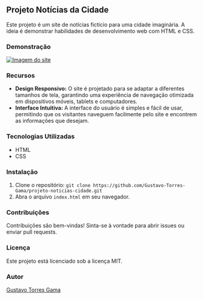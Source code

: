 ## Projeto Notícias da Cidade

Este projeto é um site de notícias fictício para uma cidade imaginária. A ideia é demonstrar habilidades de desenvolvimento web com HTML e CSS.

### Demonstração

[![Imagem do site](https://github.com/Gustavo-Torres-Gama/projeto-noticias-cidade/blob/main/assets/screenshot.png)](https://github.com/Gustavo-Torres-Gama/projeto-noticias-cidade)

### Recursos

* **Design Responsivo:** O site é projetado para se adaptar a diferentes tamanhos de tela, garantindo uma experiência de navegação otimizada em dispositivos móveis, tablets e computadores.
* **Interface Intuitiva:** A interface do usuário é simples e fácil de usar, permitindo que os visitantes naveguem facilmente pelo site e encontrem as informações que desejam.

### Tecnologias Utilizadas

* HTML
* CSS

### Instalação

1. Clone o repositório: `git clone https://github.com/Gustavo-Torres-Gama/projeto-noticias-cidade.git`
2. Abra o arquivo `index.html` em seu navegador.

### Contribuições

Contribuições são bem-vindas! Sinta-se à vontade para abrir issues ou enviar pull requests.

### Licença

Este projeto está licenciado sob a licença MIT.

### Autor

[Gustavo Torres Gama](https://github.com/Gustavo-Torres-Gama)
